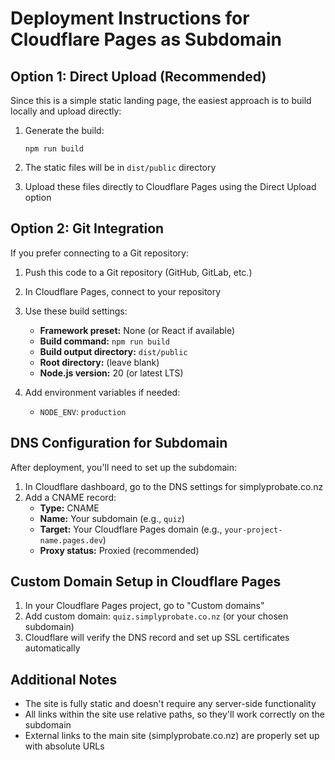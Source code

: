 # Deployment Instructions for Cloudflare Pages as Subdomain

## Option 1: Direct Upload (Recommended)

Since this is a simple static landing page, the easiest approach is to build locally and upload directly:

1. Generate the build:
   ```
   npm run build
   ```

2. The static files will be in `dist/public` directory
   
3. Upload these files directly to Cloudflare Pages using the Direct Upload option

## Option 2: Git Integration

If you prefer connecting to a Git repository:

1. Push this code to a Git repository (GitHub, GitLab, etc.)

2. In Cloudflare Pages, connect to your repository

3. Use these build settings:
   - **Framework preset:** None (or React if available)
   - **Build command:** `npm run build`
   - **Build output directory:** `dist/public`
   - **Root directory:** (leave blank)
   - **Node.js version:** 20 (or latest LTS)

4. Add environment variables if needed:
   - `NODE_ENV`: `production`

## DNS Configuration for Subdomain

After deployment, you'll need to set up the subdomain:

1. In Cloudflare dashboard, go to the DNS settings for simplyprobate.co.nz
2. Add a CNAME record:
   - **Type:** CNAME
   - **Name:** Your subdomain (e.g., `quiz`)
   - **Target:** Your Cloudflare Pages domain (e.g., `your-project-name.pages.dev`)
   - **Proxy status:** Proxied (recommended)

## Custom Domain Setup in Cloudflare Pages

1. In your Cloudflare Pages project, go to "Custom domains"
2. Add custom domain: `quiz.simplyprobate.co.nz` (or your chosen subdomain)
3. Cloudflare will verify the DNS record and set up SSL certificates automatically

## Additional Notes

- The site is fully static and doesn't require any server-side functionality
- All links within the site use relative paths, so they'll work correctly on the subdomain
- External links to the main site (simplyprobate.co.nz) are properly set up with absolute URLs